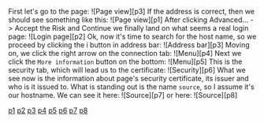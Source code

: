 First let's go to the page:
![Page view][p3]
If the address is correct, then we should see something like this:
![Page view][p1]
After clicking Advanced... -> Accept the Risk and Continue we finally land on what seems a real login page:
![Login page][p2]
Ok, now it's time to search for the host name, so we proceed by clicking the i button in address bar:
![Address bar][p3]
Moving on, we click the right arrow on the connection tab:
![Menu][p4]
Next we click the `More information` button on the bottom:
![Menu][p5]
This is the security tab, which will lead us to the certificate:
![Security][p6]
What we see now is the information about page's security certificate, its issuer and who is it issued to. What is standing out is the name `source`, so I assume it's our hostname. We can see it here:
![Source][p7]
or here:
![Source][p8]





[p1](/temp/images/Page1.png)
[p2](/temp/images/Page2.png)
[p3](/temp/images/Address.png)
[p4](/temp/images/Menu.png)
[p5](/temp/images/Menu_next.png)
[p6](/temp/images/Cert.png)
[p7](/temp/images/Source1.png)
[p8](/temp/images/Source2.png)
